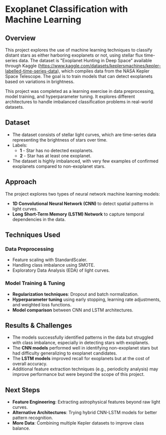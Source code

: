 # **Exoplanet Classification with Machine Learning**

## **Overview**
This project explores the use of machine learning techniques to classify distant stars as either harboring exoplanets or not, using stellar flux time-series data. The dataset is "Exoplanet Hunting in Deep Space" available through Kaggle (https://www.kaggle.com/datasets/keplersmachines/kepler-labelled-time-series-data), which compiles data from the NASA Kepler Space Telescope. The goal is to train models that can detect exoplanets based on variations in brightness.

This project was completed as a learning exercise in data preprocessing, model training, and hyperparameter tuning. It explores different architectures to handle imbalanced classification problems in real-world datasets.

## **Dataset**
- The dataset consists of stellar light curves, which are time-series data representing the brightness of stars over time.
- Labels:
  - **1** - Star has no detected exoplanets.
  - **2** - Star has at least one exoplanet.
- The dataset is highly imbalanced, with very few examples of confirmed exoplanets compared to non-exoplanet stars.

## **Approach**
The project explores two types of neural network machine learning models:
- **1D Convolutional Neural Network (CNN)** to detect spatial patterns in light curves.
- **Long Short-Term Memory (LSTM) Network** to capture temporal dependencies in the data.

## **Techniques Used**
### **Data Preprocessing**
- Feature scaling with StandardScaler.
- Handling class imbalance using SMOTE.
- Exploratory Data Analysis (EDA) of light curves.

### **Model Training & Tuning**
- **Regularization techniques**: Dropout and batch normalization.
- **Hyperparameter tuning** using early stopping, learning rate adjustments, and weighted loss functions.
- **Model comparison** between CNN and LSTM architectures.

## **Results & Challenges**
- The models successfully identified patterns in the data but struggled with class imbalance, especially in detecting stars with exoplanets.
- The **CNN models** performed well in identifying non-exoplanet stars but had difficulty generalizing to exoplanet candidates.
- The **LSTM models** improved recall for exoplanets but at the cost of overall accuracy.
- Additional feature extraction techniques (e.g., periodicity analysis) may improve performance but were beyond the scope of this project.

## **Next Steps**
- **Feature Engineering**: Extracting astrophysical features beyond raw light curves.
- **Alternative Architectures**: Trying hybrid CNN-LSTM models for better pattern recognition.
- **More Data**: Combining multiple Kepler datasets to improve class balance.
